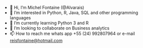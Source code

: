 - 👋 Hi, I’m Michel Fontaine (@Alvarais)
- 👀 I’m interested in Python, R, Java, SQL and other programming languages
- 🌱 I’m currently learning Python 3 and R
- 💞️ I’m looking to collaborate on Business analytics 
- 📫 How to reach me whats app +55 (24) 992807964 or e-mail reisfontaine@hotmail.com

<!---
Alvarais/Alvarais is a ✨ special ✨ repository because its `README.md` (this file) appears on your GitHub profile.
You can click the Preview link to take a look at your changes.
--->

